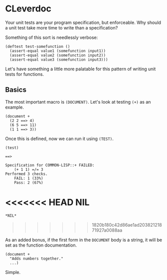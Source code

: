CLeverdoc
=========

Your unit tests are your program specification, but enforceable. Why should a unit test take more time to write than a specification?

Something of this sort is needlessly verbose:

    (deftest test-somefunction ()
      (assert-equal value1 (somefunction input1))
      (assert-equal value2 (somefunction input2))
      (assert-equal value3 (somefunction input3)))

Let's have something a little more palatable for this pattern of writing unit tests for functions.

Basics
------

The most important macro is `(DOCUMENT)`. Let's look at testing `(+)` as an example.

    (document +
      (2 2 ==> 4)
      (6 5 ==> 11)
      (1 1 ==> 3))

Once this is defined, now we can run it using `(TEST)`.

    (test)

    ==>

    Specification for COMMON-LISP::+ FAILED:
        (+ 1 1) =/= 3
    Performed 3 checks.
        FAIL: 1 (33%)
        Pass: 2 (67%)
<<<<<<< HEAD
    NIL
=======
    *NIL*
>>>>>>> 1820b180c42d86ae1ad20382121871927a0088aa

As an added bonus, if the first form in the `DOCUMENT` body is a string, it will be set as the function documentation.

    (document +
      "Adds numbers together."
      ...)

Simple.
